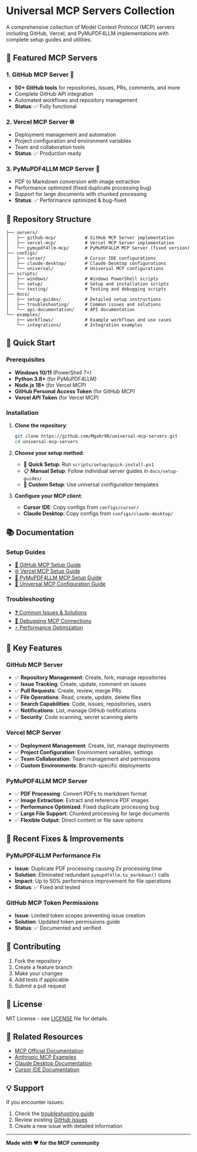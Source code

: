 # Universal MCP Servers Collection

A comprehensive collection of Model Context Protocol (MCP) servers including GitHub, Vercel, and PyMuPDF4LLM implementations with complete setup guides and utilities.

## 🚀 Featured MCP Servers

### 1. **GitHub MCP Server** 🐙
- **50+ GitHub tools** for repositories, issues, PRs, comments, and more
- Complete GitHub API integration
- Automated workflows and repository management
- **Status**: ✅ Fully functional

### 2. **Vercel MCP Server** 🌐
- Deployment management and automation
- Project configuration and environment variables
- Team and collaboration tools
- **Status**: ✅ Production ready

### 3. **PyMuPDF4LLM MCP Server** 📄
- PDF to Markdown conversion with image extraction
- Performance optimized (fixed duplicate processing bug)
- Support for large documents with chunked processing
- **Status**: ✅ Performance optimized & bug-fixed

## 📁 Repository Structure

```
├── servers/
│   ├── github-mcp/           # GitHub MCP Server implementation
│   ├── vercel-mcp/           # Vercel MCP Server implementation
│   └── pymupdf4llm-mcp/      # PyMuPDF4LLM MCP Server (fixed version)
├── configs/
│   ├── cursor/               # Cursor IDE configurations
│   ├── claude-desktop/       # Claude Desktop configurations
│   └── universal/            # Universal MCP configurations
├── scripts/
│   ├── windows/              # Windows PowerShell scripts
│   ├── setup/                # Setup and installation scripts
│   └── testing/              # Testing and debugging scripts
├── docs/
│   ├── setup-guides/         # Detailed setup instructions
│   ├── troubleshooting/      # Common issues and solutions
│   └── api-documentation/    # API documentation
└── examples/
    ├── workflows/            # Example workflows and use cases
    └── integrations/         # Integration examples
```

## 🔧 Quick Start

### Prerequisites
- **Windows 10/11** (PowerShell 7+)
- **Python 3.8+** (for PyMuPDF4LLM)
- **Node.js 18+** (for Vercel MCP)
- **GitHub Personal Access Token** (for GitHub MCP)
- **Vercel API Token** (for Vercel MCP)

### Installation

1. **Clone the repository**:
   ```bash
   git clone https://github.com/Mgabr90/universal-mcp-servers.git
   cd universal-mcp-servers
   ```

2. **Choose your setup method**:
   - 🚀 **Quick Setup**: Run `scripts/setup/quick-install.ps1`
   - 📋 **Manual Setup**: Follow individual server guides in `docs/setup-guides/`
   - 🎯 **Custom Setup**: Use universal configuration templates

3. **Configure your MCP client**:
   - **Cursor IDE**: Copy configs from `configs/cursor/`
   - **Claude Desktop**: Copy configs from `configs/claude-desktop/`

## 📚 Documentation

### Setup Guides
- [🐙 GitHub MCP Setup Guide](docs/setup-guides/GITHUB_MCP_SETUP.md)
- [🌐 Vercel MCP Setup Guide](docs/setup-guides/VERCEL_MCP_SETUP.md)
- [📄 PyMuPDF4LLM MCP Setup Guide](docs/setup-guides/PYMUPDF4LLM_MCP_SETUP.md)
- [🎯 Universal MCP Configuration Guide](docs/setup-guides/UNIVERSAL_MCP_SETUP.md)

### Troubleshooting
- [❓ Common Issues & Solutions](docs/troubleshooting/COMMON_ISSUES.md)
- [🔧 Debugging MCP Connections](docs/troubleshooting/DEBUG_GUIDE.md)
- [⚡ Performance Optimization](docs/troubleshooting/PERFORMANCE.md)

## 🌟 Key Features

### GitHub MCP Server
- ✅ **Repository Management**: Create, fork, manage repositories
- ✅ **Issue Tracking**: Create, update, comment on issues
- ✅ **Pull Requests**: Create, review, merge PRs
- ✅ **File Operations**: Read, create, update, delete files
- ✅ **Search Capabilities**: Code, issues, repositories, users
- ✅ **Notifications**: List, manage GitHub notifications
- ✅ **Security**: Code scanning, secret scanning alerts

### Vercel MCP Server
- ✅ **Deployment Management**: Create, list, manage deployments
- ✅ **Project Configuration**: Environment variables, settings
- ✅ **Team Collaboration**: Team management and permissions
- ✅ **Custom Environments**: Branch-specific deployments

### PyMuPDF4LLM MCP Server
- ✅ **PDF Processing**: Convert PDFs to markdown format
- ✅ **Image Extraction**: Extract and reference PDF images
- ✅ **Performance Optimized**: Fixed duplicate processing bug
- ✅ **Large File Support**: Chunked processing for large documents
- ✅ **Flexible Output**: Direct content or file save options

## 🚨 Recent Fixes & Improvements

### PyMuPDF4LLM Performance Fix
- **Issue**: Duplicate PDF processing causing 2x processing time
- **Solution**: Eliminated redundant `pymupdf4llm.to_markdown()` calls
- **Impact**: Up to 50% performance improvement for file operations
- **Status**: ✅ Fixed and tested

### GitHub MCP Token Permissions
- **Issue**: Limited token scopes preventing issue creation
- **Solution**: Updated token permissions guide
- **Status**: ✅ Documented and verified

## 🤝 Contributing

1. Fork the repository
2. Create a feature branch
3. Make your changes
4. Add tests if applicable
5. Submit a pull request

## 📄 License

MIT License - see [LICENSE](LICENSE) file for details.

## 🔗 Related Resources

- [MCP Official Documentation](https://modelcontextprotocol.io/)
- [Anthropic MCP Examples](https://github.com/anthropics/mcp-examples)
- [Claude Desktop Documentation](https://docs.anthropic.com/claude/docs)
- [Cursor IDE Documentation](https://docs.cursor.com/)

## 💡 Support

If you encounter issues:
1. Check the [troubleshooting guide](docs/troubleshooting/COMMON_ISSUES.md)
2. Review existing [GitHub issues](https://github.com/Mgabr90/universal-mcp-servers/issues)
3. Create a new issue with detailed information

---

**Made with ❤️ for the MCP community**